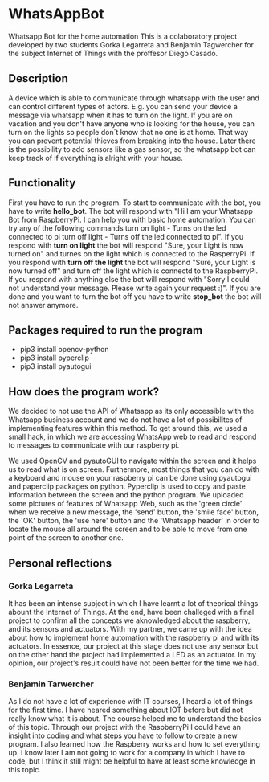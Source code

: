 # **WhatsAppBot**
Whatsapp Bot for the home automation
This is a colaboratory project developed by two students Gorka Legarreta and Benjamin Tagwercher for the subject Internet of Things with the proffesor Diego Casado.
## **Description**
A device which is able to communicate through whatsapp with the user and can control different types of actors. E.g. you can send your device a message via whatsapp when it has to turn on the light. If you are on vacation and you don't have anyone who is looking for the house, you can turn on the lights so people don´t know that no one is at home. That way you can prevent potential thieves from breaking into the house. 
Later there is the possibility to add sensors like a gas sensor, so the whatsapp bot can keep track of if everything is alright with your house.
## **Functionality**
First you have to run the program. To start to communicate with the bot, you have to write **hello_bot**. The bot will respond with "Hi I am your Whatsapp Bot from RaspberryPi. I can help you with basic home automation. You can try any of the following commands turn on light - Turns on the led connected to pi turn off light - Turns off the led connected to pi". If you respond with **turn on light** the bot will respond "Sure, your Light is now turned on" and turnes on the light which is connected to the RasperryPi. If you respond with **turn off the light** the bot will respond "Sure, your Light is now turned off" and turn off the light which is connectd to the RaspberryPi. If you respond with anything else the bot will respond with "Sorry I could not understand your message. Please write again your request :)". If you are done and you want to turn the bot off you have to write **stop_bot** the bot will not answer anymore.
## **Packages required to run the program**
  - pip3 install opencv-python
  - pip3 install pyperclip
  - pip3 install pyautogui
## **How does the program work?**
We decided to not use the API of Whatsapp as its only accessible with the Whatsapp business account and we do not have a lot of possibilites of implementing features within this method. To get around this, we used a small hack, in which we are accessing WhatsApp web to read and respond to messages to communicate with our raspberry pi.

We used OpenCV and pyautoGUI to navigate within the screen and it helps us to read what is on screen. Furthermore, most things that you can do with a keyboard and mouse on your raspberry pi can be done using pyautogui and paperclip packages on python. Pyperclip is used to copy and paste information between the screen and the python program. We uploaded some pictures of features of Whatsapp Web, such as the 'green circle' when we receive a new message, the 'send' button, the 'smile face' button, the 'OK' button, the 'use here' button and the 'Whatsapp header' in order to locate the mouse all around the screen and to be able to move from one point of the screen to another one.
## **Personal reflections**
### Gorka Legarreta
It has been an intense subject in which I have learnt a lot of theorical things abount the Internet of Things. At the end, have been challeged with a final project to confirm all the concepts we aknowledged about the raspberry, and its sensors and actuators. With my partner, we came up with the idea about how to implement home automation with the raspberry pi and with its actuators. In essence, our project at this stage does not use any sensor but on the other hand the project had implemented a LED as an actuator. In my opinion, our project's result could have not been better for the time we had.
### Benjamin Tarwercher
As I do not have a lot of experience with IT courses, I heard a lot of things for the first time. I have heared something about IOT before but did not really know what it is about. The course helped me to understand the basics of this topic. Through our project with the RaspberryPi I could have an insight into coding and what steps you have to follow to create a new program. I also learned how the Raspberry works and how to set everything up. I know later I am not going to work for a company in which I have to code, but I think it still might be helpful to have at least some knowledge in this topic.
